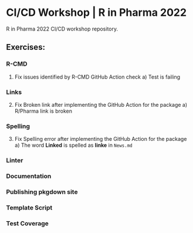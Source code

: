 # CI/CD Workshop | R in Pharma 2022

R in Pharma 2022 CI/CD workshop repository.


## Exercises:

### R-CMD 
1) Fix issues identified by R-CMD GitHub Action check
a) Test is failing

### Links
2) Fix Broken link after implementing the GitHub Action for the package
a) R/Pharma link is broken

### Spelling
3) Fix Spelling error after implementing the GitHub Action for the package
a) The word **Linked** is spelled as **linke** in `News.md`

### Linter

### Documentation

### Publishing pkgdown site

### Template Script

### Test Coverage
